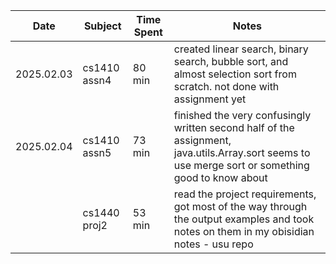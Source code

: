 
| Date       | Subject      | Time Spent | Notes                                                                                                                                              |
| ---------- | ------------ | ---------- | -------------------------------------------------------------------------------------------------------------------------------------------------- |
| 2025.02.03 | cs1410 assn4 | 80 min     | created linear search, binary search, bubble sort, and almost selection sort from scratch. not done with assignment yet                            |
| 2025.02.04 | cs1410 assn5 | 73 min     | finished the very confusingly written second half of the assignment, java.utils.Array.sort seems to use merge sort or something good to know about |
|            | cs1440 proj2 | 53 min     | read the project requirements, got most of the way through the output examples and took notes on them in my obisidian notes - usu repo             |
